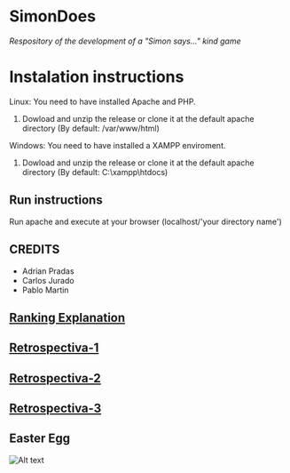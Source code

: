 # SimonDoes
*Respository of the development of a "Simon says..." kind game*

# Instalation instructions
Linux: You need to have installed Apache and PHP.
  1. Dowload and unzip the release or clone it at the default apache directory (By default: /var/www/html)
  
Windows: You need to have installed a XAMPP enviroment.
  1. Dowload and unzip the release or clone it at the default apache directory (By default: C:\xampp\htdocs)

## Run instructions
Run apache and execute at your browser (localhost/'your directory name')

## CREDITS
 - Adrian Pradas
 - Carlos Jurado
 - Pablo Martin

## [Ranking Explanation](https://github.com/PMartinOnTheCloud/SimonDoes/wiki/Ranking-Explanation)
## [Retrospectiva-1](https://github.com/PMartinOnTheCloud/SimonDoes/wiki/Restrospective-Sprint-1)
## [Retrospectiva-2](https://github.com/PMartinOnTheCloud/SimonDoes/wiki/Restrospective-Sprint-2)
## [Retrospectiva-3](https://github.com/PMartinOnTheCloud/SimonDoes/wiki/Restrospective-Sprint-3)

## Easter Egg

![Alt text](/../production/path/to/image.png?raw=true "Optional Title")
